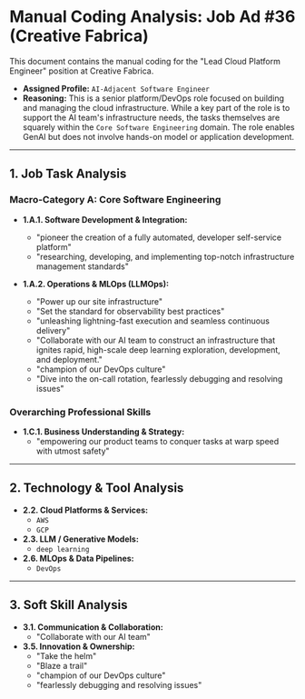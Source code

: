 # Manual Coding Analysis: Job Ad #36 (Creative Fabrica)

This document contains the manual coding for the "Lead Cloud Platform Engineer" position at Creative Fabrica.

- **Assigned Profile:** `AI-Adjacent Software Engineer`
- **Reasoning:** This is a senior platform/DevOps role focused on building and managing the cloud infrastructure. While a key part of the role is to support the AI team's infrastructure needs, the tasks themselves are squarely within the `Core Software Engineering` domain. The role enables GenAI but does not involve hands-on model or application development.

---

## 1. Job Task Analysis

### Macro-Category A: Core Software Engineering

- **1.A.1. Software Development & Integration:**

  - "pioneer the creation of a fully automated, developer self-service platform"
  - "researching, developing, and implementing top-notch infrastructure management standards"

- **1.A.2. Operations & MLOps (LLMOps):**
  - "Power up our site infrastructure"
  - "Set the standard for observability best practices"
  - "unleashing lightning-fast execution and seamless continuous delivery"
  - "Collaborate with our AI team to construct an infrastructure that ignites rapid, high-scale deep learning exploration, development, and deployment."
  - "champion of our DevOps culture"
  - "Dive into the on-call rotation, fearlessly debugging and resolving issues"

### Overarching Professional Skills

- **1.C.1. Business Understanding & Strategy:**
  - "empowering our product teams to conquer tasks at warp speed with utmost safety"

---

## 2. Technology & Tool Analysis

- **2.2. Cloud Platforms & Services:**
  - `AWS`
  - `GCP`
- **2.3. LLM / Generative Models:**
  - `deep learning`
- **2.6. MLOps & Data Pipelines:**
  - `DevOps`

---

## 3. Soft Skill Analysis

- **3.1. Communication & Collaboration:**
  - "Collaborate with our AI team"
- **3.5. Innovation & Ownership:**
  - "Take the helm"
  - "Blaze a trail"
  - "champion of our DevOps culture"
  - "fearlessly debugging and resolving issues"
